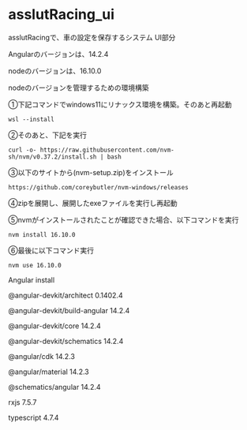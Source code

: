 # asslutRacing_ui
asslutRacingで、車の設定を保存するシステム UI部分

Angularのバージョンは、14.2.4

nodeのバージョンは、16.10.0

nodeのバージョンを管理するための環境構築

①下記コマンドでwindows11にリナックス環境を構築。そのあと再起動

`wsl --install`

②そのあと、下記を実行

`curl -o- https://raw.githubusercontent.com/nvm-sh/nvm/v0.37.2/install.sh | bash`

③以下のサイトから(nvm-setup.zip)をインストール

`https://github.com/coreybutler/nvm-windows/releases`

④zipを展開し、展開したexeファイルを実行し再起動

⑤nvmがインストールされたことが確認できた場合、以下コマンドを実行

`nvm install 16.10.0`

⑥最後に以下コマンド実行

`nvm use 16.10.0`


Angular install

@angular-devkit/architect       0.1402.4

@angular-devkit/build-angular   14.2.4

@angular-devkit/core            14.2.4

@angular-devkit/schematics      14.2.4

@angular/cdk                    14.2.3

@angular/material               14.2.3

@schematics/angular             14.2.4

rxjs                            7.5.7

typescript                      4.7.4


